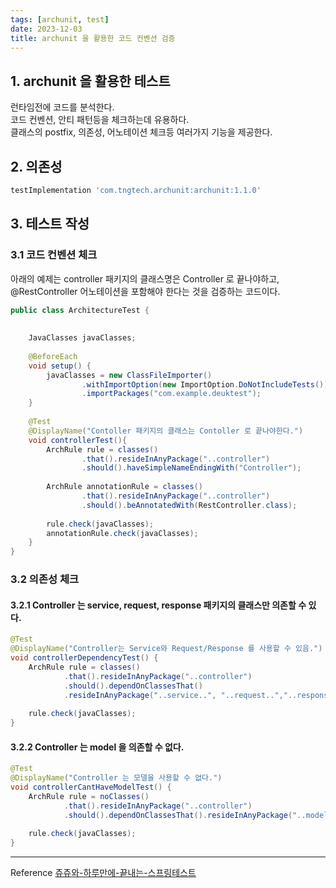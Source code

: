 ```yaml
---
tags: [archunit, test]
date: 2023-12-03
title: archunit 을 활용한 코드 컨벤션 검증
---
```


## 1. archunit 을 활용한 테스트
런타임전에 코드를 분석한다.  
코드 컨벤션, 안티 패턴등을 체크하는데 유용하다.  
클래스의 postfix, 의존성, 어노테이션 체크등 여러가지 기능을 제공한다.

<!--more-->

## 2. 의존성
```gradle
testImplementation 'com.tngtech.archunit:archunit:1.1.0'
```

## 3. 테스트 작성

### 3.1 코드 컨벤션 체크
아래의 예제는 controller 패키지의 클래스명은 Controller 로 끝나야하고, @RestController 어노테이션을 포함해야 한다는 것을 검증하는 코드이다. 

```java
public class ArchitectureTest {  
  
  
    JavaClasses javaClasses;  
  
    @BeforeEach  
    void setup() {  
        javaClasses = new ClassFileImporter()  
                .withImportOption(new ImportOption.DoNotIncludeTests())  
                .importPackages("com.example.deuktest");  
    }  
  
    @Test  
    @DisplayName("Contoller 패키지의 클래스는 Contoller 로 끝나야한다.")  
    void controllerTest(){  
        ArchRule rule = classes()  
                .that().resideInAnyPackage("..controller")  
                .should().haveSimpleNameEndingWith("Controller");  
  
        ArchRule annotationRule = classes()  
                .that().resideInAnyPackage("..controller")  
                .should().beAnnotatedWith(RestController.class);  
  
        rule.check(javaClasses);  
        annotationRule.check(javaClasses);  
    }  
}
```

### 3.2 의존성 체크

#### 3.2.1 Controller 는 service, request, response 패키지의 클래스만 의존할 수 있다.

```java
@Test  
@DisplayName("Controller는 Service와 Request/Response 를 사용할 수 있음.")  
void controllerDependencyTest() {  
    ArchRule rule = classes()  
            .that().resideInAnyPackage("..controller")  
            .should().dependOnClassesThat()  
            .resideInAnyPackage("..service..", "..request..","..response..");  
  
    rule.check(javaClasses);  
}
```

#### 3.2.2 Controller 는 model 을 의존할 수 없다.
```java
@Test  
@DisplayName("Controller 는 모델을 사용할 수 없다.")  
void controllerCantHaveModelTest() {  
    ArchRule rule = noClasses()  
            .that().resideInAnyPackage("..controller")  
            .should().dependOnClassesThat().resideInAnyPackage("..model..");  
  
    rule.check(javaClasses);  
}
```


---
Reference
[쥬쥬와-하루만에-끝내는-스프링테스트](https://www.inflearn.com/course/%EC%A5%AC%EC%A5%AC%EC%99%80-%ED%95%98%EB%A3%A8%EB%A7%8C%EC%97%90-%EB%81%9D%EB%82%B4%EB%8A%94-%EC%8A%A4%ED%94%84%EB%A7%81%ED%85%8C%EC%8A%A4%ED%8A%B8/dashboard)